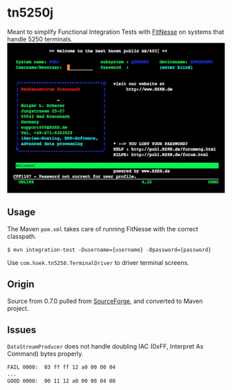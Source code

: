 # tn5250j

Meant to simplify Functional Integration Tests with [FitNesse](fitnesse.org) on systems that handle 5250 terminals.
![Image](/doc/rkzh.jpg)

## Usage

The Maven `pom.xml` takes care of running FitNesse with the correct classpath.

    $ mvn integration-test -Dusername={username} -Dpassword={password}

Use `com.hoek.tn5250.TerminalDriver` to driver terminal screens.

## Origin

Source from 0.7.0 pulled from [SourceForge](http://tn5250j.sourceforge.net), and converted to Maven project.

## Issues

`DataStreamProducer` does not handle doubling IAC (0xFF, Interpret As Command) bytes properly.

    FAIL 0000:  03 ff ff 12 a0 00 00 04
    ...
    GOOD 0000:  00 11 12 a0 00 00 04 00
